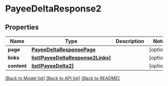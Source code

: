 # PayeeDeltaResponse2

## Properties
Name | Type | Description | Notes
------------ | ------------- | ------------- | -------------
**page** | [**PayeeDeltaResponsePage**](PayeeDeltaResponsePage.md) |  | [optional] 
**links** | [**list[PayeeDeltaResponse2Links]**](PayeeDeltaResponse2Links.md) |  | [optional] 
**content** | [**list[PayeeDelta2]**](PayeeDelta2.md) |  | [optional] 

[[Back to Model list]](../README.md#documentation-for-models) [[Back to API list]](../README.md#documentation-for-api-endpoints) [[Back to README]](../README.md)


